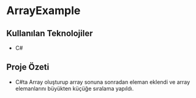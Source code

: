 # ArrayExample

## Kullanılan Teknolojiler
* C#

## Proje Özeti

* C#ta Array oluşturup array sonuna sonradan eleman eklendi ve array elemanlarını büyükten küçüğe sıralama yapıldı.
